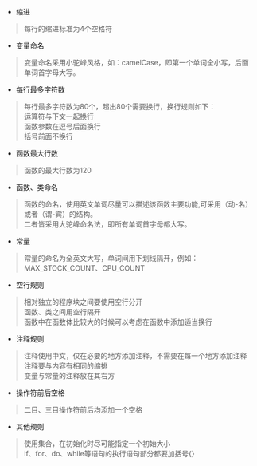 - 缩进<br />
>每行的缩进标准为4个空格符<br />

- 变量命名<br />
>变量命名采用小驼峰风格，如：camelCase，即第一个单词全小写，后面单词首字母大写。<br />

- 每行最多字符数<br />
>每行最多字符数为80个，超出80个需要换行，换行规则如下：<br />
>运算符与下文一起换行<br />
>函数参数在逗号后面换行<br />
>括号前面不换行<br />

- 函数最大行数<br />
>函数的最大行数为120<br />

- 函数、类命名<br />
>函数的命名，使用英文单词尽量可以描述该函数主要功能,可采用（动-名）或者（谓-宾）的结构。<br />
>二者皆采用大驼峰命名法，即所有单词首字母都大写。<br />

- 常量<br />
>常量的命名为全英文大写，单词间用下划线隔开，例如：MAX_STOCK_COUNT、CPU_COUNT<br />

- 空行规则<br />
>相对独立的程序块之间要使用空行分开<br />
>函数、类之间用空行隔开<br />
>函数中在函数体比较大的时候可以考虑在函数中添加适当换行<br />

- 注释规则<br />
>注释使用中文，仅在必要的地方添加注释，不需要在每一个地方添加注释<br />
>注释要与内容有相同的缩排<br />
>变量与常量的注释放在其右方<br />

- 操作符前后空格<br />
>二目、三目操作符前后均添加一个空格<br />

- 其他规则<br />
>使用集合，在初始化时尽可能指定一个初始大小<br />
>if、for、do、while等语句的执行语句部分都要加括号{}

